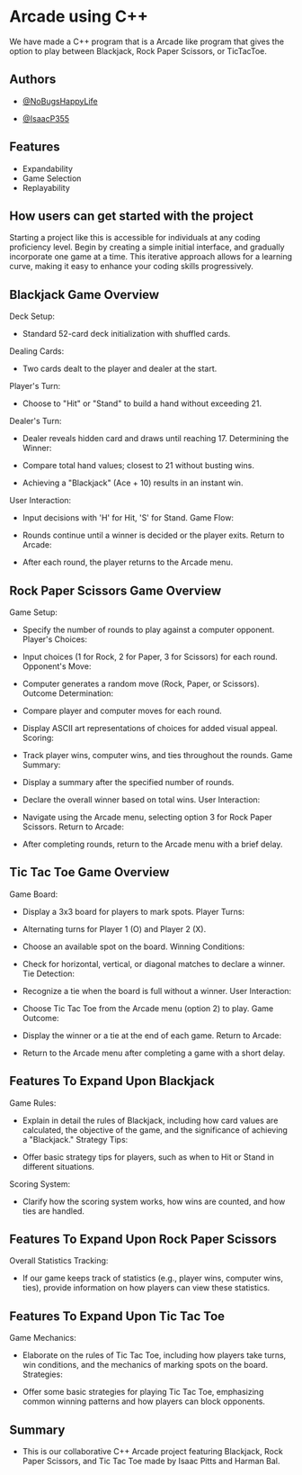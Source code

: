 
# Arcade using C++

We have made a C++ program that is a Arcade like program that gives the option to play between Blackjack, Rock Paper Scissors, or TicTacToe.

## Authors

- [@NoBugsHappyLife](https://github.com/NoBugsHappyLife)


- [@IsaacP355](https://github.com/IsaacP355)
## Features

- Expandability
- Game Selection
- Replayability


## How users can get started with the project

Starting a project like this is accessible for individuals at any coding proficiency level. Begin by creating a simple initial interface, and gradually incorporate one game at a time. This iterative approach allows for a learning curve, making it easy to enhance your coding skills progressively.
## Blackjack Game Overview


Deck Setup:

- Standard 52-card deck initialization with shuffled cards.

Dealing Cards:

- Two cards dealt to the player and dealer at the start.

Player's Turn:

- Choose to "Hit" or "Stand" to build a hand without exceeding 21.

Dealer's Turn:

- Dealer reveals hidden card and draws until reaching 17.
Determining the Winner:

- Compare total hand values; closest to 21 without busting wins.
- Achieving a "Blackjack" (Ace + 10) results in an instant win.

User Interaction:

- Input decisions with 'H' for Hit, 'S' for Stand.
Game Flow:

- Rounds continue until a winner is decided or the player exits.
Return to Arcade:

- After each round, the player returns to the Arcade menu.




## Rock Paper Scissors Game Overview

Game Setup:

- Specify the number of rounds to play against a computer opponent.
Player's Choices:

- Input choices (1 for Rock, 2 for Paper, 3 for Scissors) for each round.
Opponent's Move:

- Computer generates a random move (Rock, Paper, or Scissors).
Outcome Determination:

- Compare player and computer moves for each round.
- Display ASCII art representations of choices for added visual appeal.
Scoring:

- Track player wins, computer wins, and ties throughout the rounds.
Game Summary:

- Display a summary after the specified number of rounds.
- Declare the overall winner based on total wins.
User Interaction:

- Navigate using the Arcade menu, selecting option 3 for Rock Paper Scissors.
Return to Arcade:

- After completing rounds, return to the Arcade menu with a brief delay.

## Tic Tac Toe Game Overview

Game Board:

- Display a 3x3 board for players to mark spots.
Player Turns:

- Alternating turns for Player 1 (O) and Player 2 (X).
- Choose an available spot on the board.
Winning Conditions:

- Check for horizontal, vertical, or diagonal matches to declare a winner.
Tie Detection:

- Recognize a tie when the board is full without a winner.
User Interaction:

- Choose Tic Tac Toe from the Arcade menu (option 2) to play.
Game Outcome:

- Display the winner or a tie at the end of each game.
Return to Arcade:

- Return to the Arcade menu after completing a game with a short delay.
## Features To Expand Upon Blackjack

Game Rules:

- Explain in detail the rules of Blackjack, including how card values are calculated, the objective of the game, and the significance of achieving a "Blackjack."
Strategy Tips:

- Offer basic strategy tips for players, such as when to Hit or Stand in different situations.

Scoring System:

- Clarify how the scoring system works, how wins are counted, and how ties are handled.
##  Features To Expand Upon Rock Paper Scissors

Overall Statistics Tracking:

- If our game keeps track of statistics (e.g., player wins, computer wins, ties), provide information on how players can view these statistics.
## Features To Expand Upon Tic Tac Toe
Game Mechanics:

- Elaborate on the rules of Tic Tac Toe, including how players take turns, win conditions, and the mechanics of marking spots on the board.
Strategies:

- Offer some basic strategies for playing Tic Tac Toe, emphasizing common winning patterns and how players can block opponents.
## Summary
- This is our collaborative C++ Arcade project featuring Blackjack, Rock Paper Scissors, and Tic Tac Toe made by Isaac Pitts and Harman Bal.
